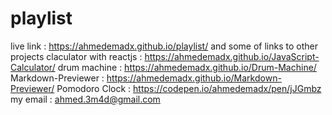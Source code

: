 # playlist
live link : https://ahmedemadx.github.io/playlist/
and some of links to other projects
claculator with reactjs : https://ahmedemadx.github.io/JavaScript-Calculator/
drum machine : https://ahmedemadx.github.io/Drum-Machine/
Markdown-Previewer : https://ahmedemadx.github.io/Markdown-Previewer/
Pomodoro Clock : https://codepen.io/ahmedemadx/pen/jJGmbz
my email : ahmed.3m4d@gmail.com
